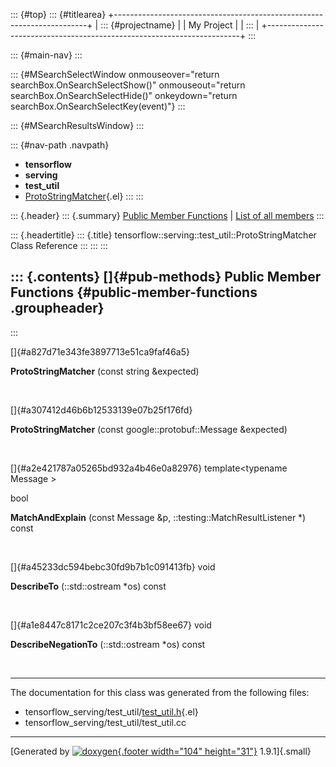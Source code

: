 ::: {#top}
::: {#titlearea}
+-----------------------------------------------------------------------+
| ::: {#projectname}                                                    |
| My Project                                                            |
| :::                                                                   |
+-----------------------------------------------------------------------+
:::

::: {#main-nav}
:::

::: {#MSearchSelectWindow onmouseover="return searchBox.OnSearchSelectShow()" onmouseout="return searchBox.OnSearchSelectHide()" onkeydown="return searchBox.OnSearchSelectKey(event)"}
:::

::: {#MSearchResultsWindow}
:::

::: {#nav-path .navpath}
-   **tensorflow**
-   **serving**
-   **test\_util**
-   [ProtoStringMatcher](classtensorflow_1_1serving_1_1test__util_1_1ProtoStringMatcher.html){.el}
:::
:::

::: {.header}
::: {.summary}
[Public Member Functions](#pub-methods) \| [List of all
members](classtensorflow_1_1serving_1_1test__util_1_1ProtoStringMatcher-members.html)
:::

::: {.headertitle}
::: {.title}
tensorflow::serving::test\_util::ProtoStringMatcher Class Reference
:::
:::
:::

::: {.contents}
[]{#pub-methods} Public Member Functions {#public-member-functions .groupheader}
----------------------------------------
:::

[]{#a827d71e343fe3897713e51ca9faf46a5}  

**ProtoStringMatcher** (const string &expected)

 

[]{#a307412d46b6b12533139e07b25f176fd}  

**ProtoStringMatcher** (const google::protobuf::Message &expected)

 

[]{#a2e421787a05265bd932a4b46e0a82976} template\<typename Message \>

bool 

**MatchAndExplain** (const Message &p, ::testing::MatchResultListener
\*) const

 

[]{#a45233dc594bebc30fd9b7b1c091413fb} void 

**DescribeTo** (::std::ostream \*os) const

 

[]{#a1e8447c8171c2ce207c3f4b3bf58ee67} void 

**DescribeNegationTo** (::std::ostream \*os) const

 

------------------------------------------------------------------------

The documentation for this class was generated from the following files:

-   tensorflow\_serving/test\_util/[test\_util.h](test__util_8h_source.html){.el}
-   tensorflow\_serving/test\_util/test\_util.cc

------------------------------------------------------------------------

[Generated by [![doxygen](doxygen.svg){.footer width="104"
height="31"}](https://www.doxygen.org/index.html) 1.9.1]{.small}
